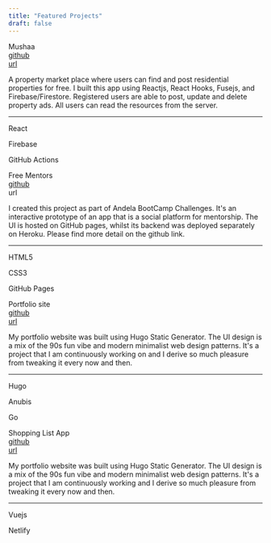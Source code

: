 ```yaml
---
title: "Featured Projects"
draft: false
---
```


<!-- <a href="https://jackiebinya.github.io/free-mentors-challenge-final/UI/" target="_blank" class="social-link">
      <image src="https://res.cloudinary.com/di70zcupa/image/upload/v1588093965/Jacqueline%20Binya%20Website%20Assets/Free_Mentors_wwcsfx.png" width = "500px" height = "300px" alt="Image Preveiw of Freementors project"> 
</a>
<div class="project-desc">
    <h2>Free Mentors</h2>
    <p>HTML5, Javascript E6, CSS3</p>
</div>  -->

<div class="project-container">
  <div class="project-wrapper">
    <div class="project-headliner">
      <div> 
      <span class="project-title">Mushaa</span>
      </div>
      <div class="project-external-links">
        <div class="project-github">
          <a class="article-link" href="https://github.com/JackieBinya/musha"  target="_blank" >github</a>
        </div>
        <div class="project-url">
        <a class="article-link" href="https://musha-000.firebaseapp.com/"  target="_blank">url</a>
        </div>
      </div>
  </div>
  <p class="project-description">
   A property market place where users can find and post residential properties for free. I built this app using Reactjs, React Hooks, Fusejs, and Firebase/Firestore. Registered users are able to post, update and delete property ads. All users can read the resources from the server.
  </p>
  <hr>
  <div class="project-stack">
    <p>React</p>
    <p>Firebase</p>
    <p>GitHub Actions</p>
  </div>
  </div>

  <div class="project-wrapper">
    <div class="project-headliner">
      <div> 
      <span class="project-title">Free Mentors</span>
      </div>
      <div class="project-external-links">
        <div class="project-github">
          <a class="article-link" href="https://github.com/JackieBinya/free-mentors-challenge-final"  target="_blank">github</a>
        </div>
        <div class="project-url" href="https://jackiebinya.github.io/free-mentors-challenge-final/UI/"  target="_blank">
        <a class="article-link">url</a>
        </div>
      </div>
  </div>
  <p class="project-description">
 I created this project as part of Andela BootCamp Challenges. It's an interactive prototype of an app that is a social platform for mentorship. The UI is hosted on GitHub pages, whilst its backend was deployed separately on Heroku. Please find more detail on the github link.
  </p>
  <hr>
  <div class="project-stack">
    <p>HTML5</p>
    <p>CSS3</p>
    <p>GitHub Pages</p>
  </div>
  </div>

  <div class="project-wrapper">
    <div class="project-headliner">
      <div> 
      <span class="project-title">Portfolio site</span>
      </div>
      <div class="project-external-links">
        <div class="project-github">
          <a class="article-link" href="https://github.com/JackieBinya/jacqueline-binya-website"  target="_blank">github</a>
        </div>
        <div class="project-url">
          <a class="article-link" href="https://jackiebinya.github.io/"  target="_blank">url</a>
        </div>
     </div>
  </div>
  <p class="project-description">
 My portfolio website was built using Hugo Static Generator. The UI design is a mix of the 90s fun vibe and modern minimalist web design patterns. It's a project that I am continuously working on and I derive so much pleasure from tweaking it every now and then.
  </p>
  <hr>
  <div class="project-stack">
    <p>Hugo </p>
    <p>Anubis</p>
    <p>Go</p>
  </div>
  </div>

  <div class="project-wrapper">
    <div class="project-headliner">
      <div> 
      <span class="project-title">Shopping List App</span>
      </div>
      <div class="project-external-links">
        <div class="project-github">
          <a class="article-link" href="https://github.com/JackieBinya/jacqueline-binya-website"  target="_blank">github</a>
        </div>
        <div class="project-url">
          <a class="article-link" href="https://jackiebinya.github.io/"  target="_blank">url</a>
        </div>
     </div>
  </div>
  <p class="project-description">
 My portfolio website was built using Hugo Static Generator. The UI design is a mix of the 90s fun vibe and modern minimalist web design patterns. It's a project that I am continuously working and I derive so much pleasure from tweaking it every now and then.
  </p>
  <hr>
  <div class="project-stack">
    <p>Vuejs</p>
    <p>Netlify</p>
  </div>
  </div>
</div>
<div class=""></div>